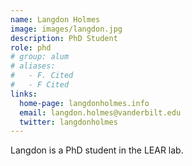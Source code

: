 ```yaml
---
name: Langdon Holmes
image: images/langdon.jpg
description: PhD Student
role: phd
# group: alum
# aliases:
#   - F. Cited
#   - F Cited
links:
  home-page: langdonholmes.info
  email: langdon.holmes@vanderbilt.edu
  twitter: langdonholmes
---
```


Langdon is a PhD student in the LEAR lab.

